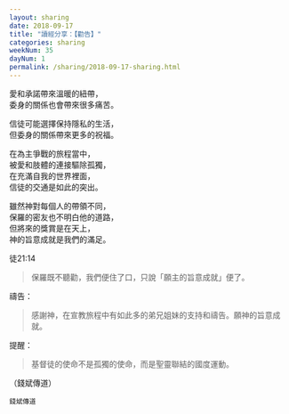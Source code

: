 ```yaml
---
layout: sharing
date: 2018-09-17
title: "讀經分享：【勸告】"
categories: sharing
weekNum: 35
dayNum: 1
permalink: /sharing/2018-09-17-sharing.html
---
```


愛和承諾帶來溫暖的紐帶，  
委身的關係也會帶來很多痛苦。  

信徒可能選擇保持隱私的生活，  
但委身的關係帶來更多的祝福。  

在為主爭戰的旅程當中，  
被愛和肢體的連接驅除孤獨，  
在充滿自我的世界裡面，  
信徒的交通是如此的突出。  

雖然神對每個人的帶領不同，  
保羅的密友也不明白他的道路，  
但將來的獎賞是在天上，  
神的旨意成就是我們的滿足。  

徒21:14
>保羅既不聽勸，我們便住了口，只說「願主的旨意成就」便了。

禱告：
>感謝神，在宣教旅程中有如此多的弟兄姐妹的支持和禱告。願神的旨意成就。

提醒：
>基督徒的使命不是孤獨的使命，而是聖靈聯結的國度運動。

（錢斌傳道）


`錢斌傳道`
